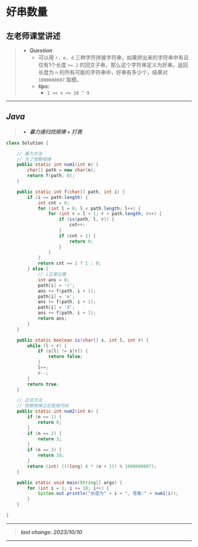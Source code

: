 # 好串数量

## 左老师课堂讲述

> - ***Question***
>   - 可以用 `r, e, d` 三种字符拼接字符串，如果拼出来的字符串中有且仅有1个长度 `>= 2` 的回文子串，那么这个字符串定义为好串。返回长度为 `n` 的所有可能的字符串中，好串有多少个，结果对 `1000000007` 取模。
>   - ***tips:***
>     - `1 <= n <= 10 ^ 9`

---

## *Java*

> - ***暴力递归找规律 + 打表***

```java
class Solution {

    // 暴力方法
    // 为了观察规律
    public static int num1(int n) {
        char[] path = new char[n];
        return f(path, 0);
    }

    public static int f(char[] path, int i) {
        if (i == path.length) {
            int cnt = 0;
            for (int l = 0; l < path.length; l++) {
                for (int r = l + 1; r < path.length; r++) {
                    if (is(path, l, r)) {
                        cnt++;
                    }
                    if (cnt > 1) {
                        return 0;
                    }
                }
            }
            return cnt == 1 ? 1 : 0;
        } else {
            // i正常位置
            int ans = 0;
            path[i] = 'r';
            ans += f(path, i + 1);
            path[i] = 'e';
            ans += f(path, i + 1);
            path[i] = 'd';
            ans += f(path, i + 1);
            return ans;
        }
    }

    public static boolean is(char[] s, int l, int r) {
        while (l < r) {
            if (s[l] != s[r]) {
                return false;
            }
            l++;
            r--;
        }
        return true;
    }

    // 正式方法
    // 观察规律之后变成代码
    public static int num2(int n) {
        if (n == 1) {
            return 0;
        }
        if (n == 2) {
            return 3;
        }
        if (n == 3) {
            return 18;
        }
        return (int) (((long) 6 * (n + 1)) % 1000000007);
    }

    public static void main(String[] args) {
        for (int i = 1; i <= 10; i++) {
            System.out.println("长度为" + i + ", 答案:" + num1(i));
        }
    }

}
```

---

> ***last change: 2023/10/10***

---
